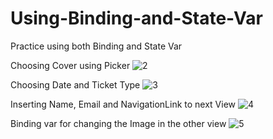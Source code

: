 # Using-Binding-and-State-Var
Practice using both Binding and State Var

Choosing Cover using Picker
![2](https://user-images.githubusercontent.com/90476509/203261874-b59acf6f-98af-4a52-9d08-c0bb77ead951.gif)


Choosing Date and Ticket Type
![3](https://user-images.githubusercontent.com/90476509/203261937-78b10f91-4741-4cbd-9575-ca9f9e14cf4b.gif)


Inserting Name, Email and NavigationLink to next View
![4](https://user-images.githubusercontent.com/90476509/203262125-1beee065-a235-4060-b5d6-438209b36cc1.gif)


Binding var for changing the Image in the other view
![5](https://user-images.githubusercontent.com/90476509/203262396-724361be-c825-4c2f-bbb9-2ce40117a070.gif)
